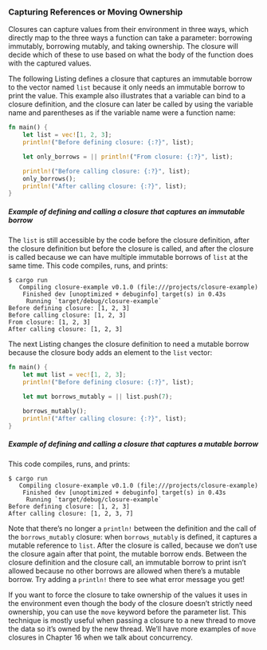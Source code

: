 ﻿### Capturing References or Moving Ownership

Closures can capture values from their environment in three ways, which directly map to the three ways a function can take a parameter: borrowing immutably, borrowing mutably, and taking ownership. The closure will decide which of these to use based on what the body of the function does with the captured values.

The following Listing defines a closure that captures an immutable borrow to the vector named `list` because it only needs an immutable borrow to print the value. This example also illustrates that a variable can bind to a closure definition, and the closure can later be called by using the variable name and parentheses as if the variable name were a function name:

```rust
fn main() {
    let list = vec![1, 2, 3];
    println!("Before defining closure: {:?}", list);

    let only_borrows = || println!("From closure: {:?}", list);

    println!("Before calling closure: {:?}", list);
    only_borrows();
    println!("After calling closure: {:?}", list);
}
```

##### Example of defining and calling a closure that captures an immutable borrow

The `list` is still accessible by the code before the closure definition, after the closure definition but before the closure is called, and after the closure is called because we can have multiple immutable borrows of `list` at the same time. This code compiles, runs, and prints:

```console
$ cargo run
   Compiling closure-example v0.1.0 (file:///projects/closure-example)
    Finished dev [unoptimized + debuginfo] target(s) in 0.43s
     Running `target/debug/closure-example`
Before defining closure: [1, 2, 3]
Before calling closure: [1, 2, 3]
From closure: [1, 2, 3]
After calling closure: [1, 2, 3]
```

The next Listing changes the closure definition to need a mutable borrow because the closure body adds an element to the `list` vector:

```rust
fn main() {
    let mut list = vec![1, 2, 3];
    println!("Before defining closure: {:?}", list);

    let mut borrows_mutably = || list.push(7);

    borrows_mutably();
    println!("After calling closure: {:?}", list);
}
```

##### Example of defining and calling a closure that captures a mutable borrow

This code compiles, runs, and prints:

```console
$ cargo run
   Compiling closure-example v0.1.0 (file:///projects/closure-example)
    Finished dev [unoptimized + debuginfo] target(s) in 0.43s
     Running `target/debug/closure-example`
Before defining closure: [1, 2, 3]
After calling closure: [1, 2, 3, 7]
```

Note that there’s no longer a `println!` between the definition and the call of the `borrows_mutably` closure: when `borrows_mutably` is defined, it captures a mutable reference to `list`. After the closure is called, because we don’t use the closure again after that point, the mutable borrow ends. Between the closure definition and the closure call, an immutable borrow to print isn’t allowed because no other borrows are allowed when there’s a mutable borrow. Try adding a `println!` there to see what error message you get!

If you want to force the closure to take ownership of the values it uses in the environment even though the body of the closure doesn’t strictly need ownership, you can use the `move` keyword before the parameter list. This technique is mostly useful when passing a closure to a new thread to move the data so it’s owned by the new thread. We’ll have more examples of `move` closures in Chapter 16 when we talk about concurrency.